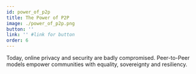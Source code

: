 ```yaml
---
id: power_of_p2p
title: The Power of P2P
image: ./power_of_p2p.png
button: ''
link: '' #link for button
order: 6
---
```


Today, online privacy and security are badly compromised. Peer-to-Peer models empower communities with equality, sovereignty and resiliency.
